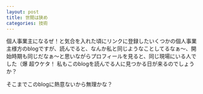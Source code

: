 ```yaml
---
layout: post
title: 世間は狭め
categories: 技術
---
```


個人事業主になるぜ！と気合を入れた頃にリンクに登録したいくつかの個人事業主様方のblogですが、読んでると、なんか私と同じようなことしてるなぁ～、開始時期も同じだなぁ～と思いながらプロフィールを見ると、同じ現場にいる人でした（爆
超ウケタ！
私もこのblogを読んでる人に見つかる日が来るのでしょうか？

そこまでこのblogに熱意ないから無理かな？
